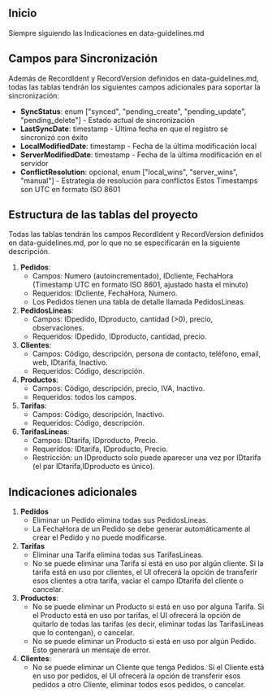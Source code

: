 ## Inicio

Siempre siguiendo las Indicaciones en data-guidelines.md

## Campos para Sincronización

Además de RecordIdent y RecordVersion definidos en data-guidelines.md, todas las tablas tendrán los siguientes campos adicionales para soportar la sincronización:

- **SyncStatus**: enum ["synced", "pending_create", "pending_update", "pending_delete"] - Estado actual de sincronización
- **LastSyncDate**: timestamp - Última fecha en que el registro se sincronizó con éxito
- **LocalModifiedDate**: timestamp - Fecha de la última modificación local
- **ServerModifiedDate**: timestamp - Fecha de la última modificación en el servidor
- **ConflictResolution**: opcional, enum ["local_wins", "server_wins", "manual"] - Estrategia de resolución para conflictos
Estos Timestamps son UTC en formato ISO 8601

## Estructura de las tablas del proyecto
Todas las tablas tendrán los campos RecordIdent y RecordVersion definidos en data-guidelines.md, por lo que no se especificarán en la siguiente descripción.

1. **Pedidos**:
   - Campos: Numero (autoincrementado), IDcliente, FechaHora (Timestamp UTC en formato ISO 8601, ajustado hasta el minuto)
   - Requeridos: IDcliente, FechaHora, Numero.
   - Los Pedidos tienen una tabla de detalle llamada PedidosLineas.
2. **PedidosLineas**:
   - Campos: IDpedido, IDproducto, cantidad (>0), precio, observaciones.
   - Requeridos: IDpedido, IDproducto, cantidad, precio.
3. **Clientes**:
   - Campos: Código, descripción, persona de contacto, teléfono, email, web, IDtarifa, Inactivo.
   - Requeridos: Código, descripción.
4. **Productos**:
   - Campos: Código, descripción, precio, IVA, Inactivo.
   - Requeridos: todos los campos.
5. **Tarifas**:
   - Campos: Código, descripción, Inactivo.
   - Requeridos: Código, descripción.
6. **TarifasLineas**:
   - Campos: IDtarifa, IDproducto, Precio.
   - Requeridos: IDtarifa, IDproducto, Precio.
   - Restricción: un IDproducto solo puede aparecer una vez por IDtarifa (el par IDtarifa,IDproducto es único).

## Indicaciones adicionales
1. **Pedidos**
   - Eliminar un Pedido elimina todas sus PedidosLineas.
   - La FechaHora de un Pedido se debe generar automáticamente al crear el Pedido y no puede modificarse.
2. **Tarifas**
   - Eliminar una Tarifa elimina todas sus TarifasLineas.
   - No se puede eliminar una Tarifa si está en uso por algún cliente. Si la tarifa está en uso por clientes, el UI ofrecerá la opción de transferir esos clientes a otra tarifa, vaciar el campo IDtarifa del cliente o cancelar.
3. **Productos**:
   - No se puede eliminar un Producto si está en uso por alguna Tarifa. Si el Producto está en uso por tarifas, el UI ofrecerá la opción de quitarlo de todas las tarifas (es decir, eliminar todas las TarifasLineas que lo contengan), o cancelar.
   - No se puede eliminar un Producto si está en uso por algún Pedido. Esto generará un mensaje de error.
4. **Clientes**:
   - No se puede eliminar un Cliente que tenga Pedidos. Si el Cliente está en uso por pedidos, el UI ofrecerá la opción de transferir esos pedidos a otro Cliente, eliminar todos esos pedidos, o cancelar.